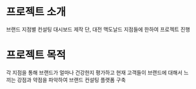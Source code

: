 # 프로젝트 소개
브랜드 지점별 컨설팅 대시보드 제작
  단, 대전 맥도날드 지점들에 한하여 프로젝트 진행
  
# 프로젝트 목적 
각 지점을 통해 브랜드가 얼마나 건강한지 평가하고 현재 고객들이 브랜드에 대해서 느끼는 강점과 약점을 파악하여 브랜드 컨설팅 플랫폼 구축

